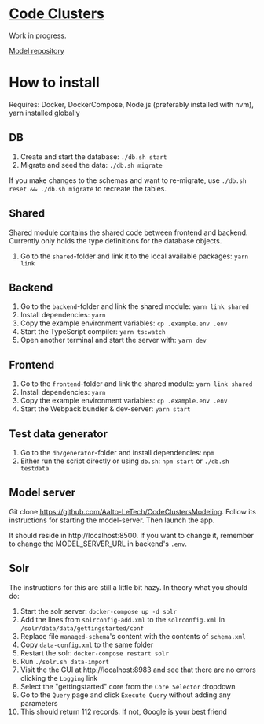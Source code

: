 # [Code Clusters](https://github.com/Aalto-LeTech/CodeClusters)

Work in progress.

[Model repository](https://github.com/Aalto-LeTech/CodeClustersModeling)

# How to install

Requires: Docker, DockerCompose, Node.js (preferably installed with nvm), yarn installed globally

## DB

1. Create and start the database: `./db.sh start`
2. Migrate and seed the data: `./db.sh migrate`

If you make changes to the schemas and want to re-migrate, use `./db.sh reset && ./db.sh migrate` to recreate the tables.

## Shared

Shared module contains the shared code between frontend and backend. Currently only holds the type definitions for the database objects.

1. Go to the `shared`-folder and link it to the local available packages: `yarn link`

## Backend

1. Go to the `backend`-folder and link the shared module: `yarn link shared`
2. Install dependencies: `yarn`
3. Copy the example environment variables: `cp .example.env .env`
4. Start the TypeScript compiler: `yarn ts:watch`
5. Open another terminal and start the server with: `yarn dev`

## Frontend

1. Go to the `frontend`-folder and link the shared module: `yarn link shared`
2. Install dependencies: `yarn`
3. Copy the example environment variables: `cp .example.env .env`
4. Start the Webpack bundler & dev-server: `yarn start`

## Test data generator

1. Go to the `db/generator`-folder and install dependencies: `npm`
2. Either run the script directly or using `db.sh`: `npm start` or `./db.sh testdata`

## Model server

Git clone https://github.com/Aalto-LeTech/CodeClustersModeling. Follow its instructions for starting the model-server. Then launch the app.

It should reside in http://localhost:8500. If you want to change it, remember to change the MODEL_SERVER_URL in backend's `.env`.

## Solr

The instructions for this are still a little bit hazy. In theory what you should do:

1. Start the solr server: `docker-compose up -d solr`
2. Add the lines from `solrconfig-add.xml` to the `solrconfig.xml` in `/solr/data/data/gettingstarted/conf`
3. Replace file `managed-schema`'s content with the contents of `schema.xml`
4. Copy `data-config.xml` to the same folder
5. Restart the solr: `docker-compose restart solr`
6. Run `./solr.sh data-import`
7. Visit the the GUI at http://localhost:8983 and see that there are no errors clicking the `Logging` link
8. Select the "gettingstarted" core from the `Core Selector` dropdown
9. Go to the `Query` page and click `Execute Query` without adding any parameters
10. This should return 112 records. If not, Google is your best friend